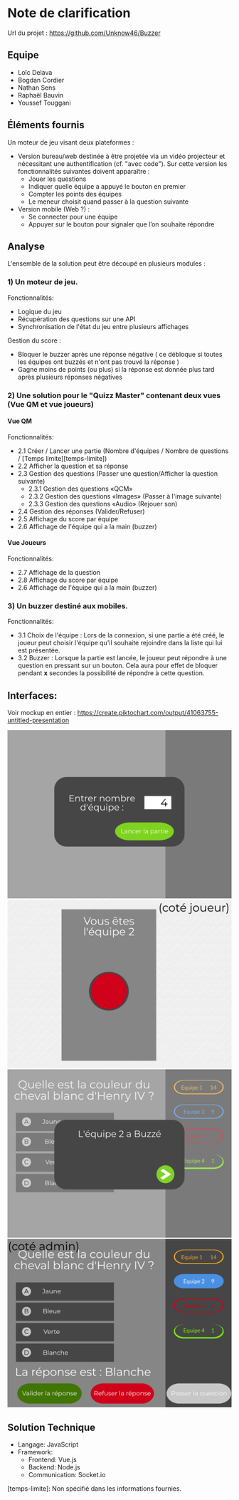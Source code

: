 # Note de clarification

Url du projet : https://github.com/Unknow46/Buzzer

## Equipe

- Loïc Delava
- Bogdan Cordier
- Nathan Sens
- Raphaël Bauvin
- Youssef Touggani


## Éléments fournis

Un moteur de jeu visant deux plateformes :

- Version bureau/web destinée à être projetée via un vidéo projecteur et nécessitant une authentification (cf. "avec code"). Sur cette version les fonctionnalités suivantes doivent apparaître :
    - Jouer les questions
    - Indiquer quelle équipe a appuyé le bouton en premier
    - Compter les points des équipes
    - Le meneur choisit quand passer à la question suivante
- Version mobile (Web ?) :
    - Se connecter pour une équipe
    - Appuyer sur le bouton pour signaler que l’on souhaite répondre

## Analyse

L'ensemble de la solution peut être découpé en plusieurs modules :

### 1) Un moteur de jeu.

Fonctionnalités:
- Logique du jeu
- Récupération des questions sur une API
- Synchronisation de l'état du jeu entre plusieurs affichages

Gestion du score :
- Bloquer le buzzer après une réponse négative ( ce débloque si toutes les équipes ont buzzés et n'ont pas trouvé la réponse )
- Gagne moins de points (ou plus) si la réponse est donnée plus tard après plusieurs réponses négatives

### 2) Une solution pour le "Quizz Master" contenant deux vues (Vue QM et vue joueurs)

#### Vue QM

Fonctionnalités:
- 2.1 Créer / Lancer une partie (Nombre d'équipes / Nombre de questions / [Temps limite][temps-limite])
- 2.2 Afficher la question et sa réponse
- 2.3 Gestion des questions (Passer une question/Afficher la question suivante)
    - 2.3.1 Gestion des questions «QCM»
    - 2.3.2 Gestion des questions «Images» (Passer à l'image suivante)
    - 2.3.3 Gestion des questions «Audio» (Rejouer son)
- 2.4 Gestion des réponses (Valider/Refuser)
- 2.5 Affichage du score par équipe
- 2.6 Affichage de l'équipe qui a la main (buzzer)

#### Vue Joueurs

Fonctionnalités:
- 2.7 Affichage de la question
- 2.8 Affichage du score par équipe
- 2.6 Affichage de l'équipe qui a la main (buzzer)

### 3) Un buzzer destiné aux mobiles.

Fonctionnalités:

- 3.1 Choix de l'équipe : Lors de la connexion, si une partie a été créé, le joueur peut choisir l'équipe qu'il souhaite rejoindre dans la liste qui lui est présentée.
- 3.2 Buzzer : Lorsque la partie est lancée, le joueur peut répondre à une question en pressant sur un bouton. Cela aura pour effet de bloquer pendant **x** secondes la possibilité de répondre à cette question.

    
## Interfaces:

Voir mockup en entier : https://create.piktochart.com/output/41063755-untitled-presentation

![Creation](https://github.com/Unknow46/Buzzer/raw/master/doc/Mokeup_v0.2/000.png "Creation")
![VueJoueur2](https://github.com/Unknow46/Buzzer/raw/master/doc/Mokeup_v0.2/003.png "VueJoueur2")
![VuePresentation2](https://github.com/Unknow46/Buzzer/raw/master/doc/Mokeup_v0.2/005.png "VuePresentation2")
![VueAdmin](https://github.com/Unknow46/Buzzer/raw/master/doc/Mokeup_v0.2/007.png "VueAdmin")

## Solution Technique

- Langage: JavaScript
- Framework:
    - Frontend: Vue.js
    - Backend: Node.js
    - Communication: Socket.io

[temps-limite]: Non spécifié dans les informations fournies.
